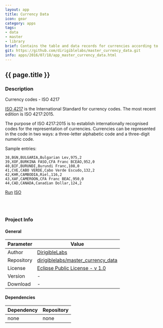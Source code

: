 ```yaml
---
layout: app
title: Currency Data
icon: gear
category: apps
tags:
- data
- master
- library
brief: Contains the table and data records for currencies according to the ISO4217 standard.
git: https://github.com/dirigiblelabs/master_currency_data.git
info: apps/2016/07/18/app_master_currency_data.html
---
```


{{ page.title }}
---


### Description

Currency codes - ISO 4217

[ISO 4217](http://www.iso.org/iso/home/standards/currency_codes.htm) is the International Standard for currency codes. The most recent edition is ISO 4217:2015.

The purpose of ISO 4217:2015 is to establish internationally recognised codes for the representation of currencies. Currencies can be represented in the code in two ways: a three-letter alphabetic code and a three-digit numeric code.

Sample entries:

	38,BGN,BULGARIA,Bulgarian Lev,975,2
	39,XOF,BURKINA FASO,CFA Franc BCEAO,952,0
	40,BIF,BURUNDI,Burundi Franc,108,0
	41,CVE,CABO VERDE,Cabo Verde Escudo,132,2
	42,KHR,CAMBODIA,Riel,116,2
	43,XAF,CAMEROON,CFA Franc BEAC,950,0
	44,CAD,CANADA,Canadian Dollar,124,2




<div class="btn-toolbar pull-left">
	<a class="btn btn-warning" href="http://dirigible.eclipse.org/services/ui/anonymous.html?git={{ page.git }}.git">Run</a>
	<a class="btn btn-info" href="http://www.iso.org/iso/home/standards/currency_codes.htm">ISO</a>
</div>

<br><br>

### Project Info

#### General

Parameter     | Value 
------------ | ----------- 
Author     | [DirigibleLabs](https://github.com/dirigiblelabs)
Repository | [dirigiblelabs/master_currency_data](https://github.com/dirigiblelabs/master_currency_data)
License    | [Eclipse Public License - v 1.0](https://www.eclipse.org/legal/epl-v10.html)
Version    | -
Download   | -


#### Dependencies

Dependency   | Repository 
------------ | ----------- 
none | none

<br><br>
